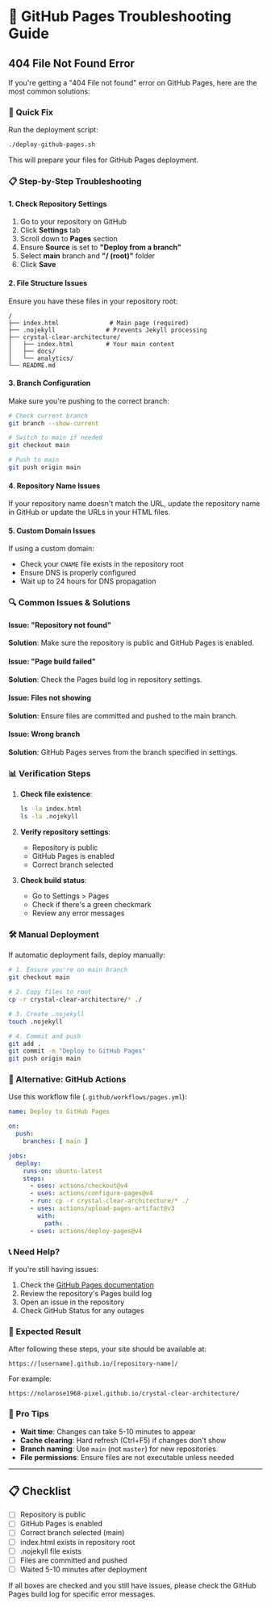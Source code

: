 # 🔧 GitHub Pages Troubleshooting Guide

## 404 File Not Found Error

If you're getting a "404 File not found" error on GitHub Pages, here are the most common solutions:

### 🚀 Quick Fix

Run the deployment script:
```bash
./deploy-github-pages.sh
```

This will prepare your files for GitHub Pages deployment.

### 📋 Step-by-Step Troubleshooting

#### 1. Check Repository Settings

1. Go to your repository on GitHub
2. Click **Settings** tab
3. Scroll down to **Pages** section
4. Ensure **Source** is set to **"Deploy from a branch"**
5. Select **main** branch and **"/ (root)"** folder
6. Click **Save**

#### 2. File Structure Issues

Ensure you have these files in your repository root:
```
/
├── index.html              # Main page (required)
├── .nojekyll              # Prevents Jekyll processing
├── crystal-clear-architecture/
│   ├── index.html         # Your main content
│   ├── docs/
│   └── analytics/
└── README.md
```

#### 3. Branch Configuration

Make sure you're pushing to the correct branch:
```bash
# Check current branch
git branch --show-current

# Switch to main if needed
git checkout main

# Push to main
git push origin main
```

#### 4. Repository Name Issues

If your repository name doesn't match the URL, update the repository name in GitHub or update the URLs in your HTML files.

#### 5. Custom Domain Issues

If using a custom domain:
- Check your `CNAME` file exists in the repository root
- Ensure DNS is properly configured
- Wait up to 24 hours for DNS propagation

### 🔍 Common Issues & Solutions

#### Issue: "Repository not found"
**Solution**: Make sure the repository is public and GitHub Pages is enabled.

#### Issue: "Page build failed"
**Solution**: Check the Pages build log in repository settings.

#### Issue: Files not showing
**Solution**: Ensure files are committed and pushed to the main branch.

#### Issue: Wrong branch
**Solution**: GitHub Pages serves from the branch specified in settings.

### 📊 Verification Steps

1. **Check file existence**:
   ```bash
   ls -la index.html
   ls -la .nojekyll
   ```

2. **Verify repository settings**:
   - Repository is public
   - GitHub Pages is enabled
   - Correct branch selected

3. **Check build status**:
   - Go to Settings > Pages
   - Check if there's a green checkmark
   - Review any error messages

### 🛠️ Manual Deployment

If automatic deployment fails, deploy manually:

```bash
# 1. Ensure you're on main branch
git checkout main

# 2. Copy files to root
cp -r crystal-clear-architecture/* ./

# 3. Create .nojekyll
touch .nojekyll

# 4. Commit and push
git add .
git commit -m "Deploy to GitHub Pages"
git push origin main
```

### 🔄 Alternative: GitHub Actions

Use this workflow file (`.github/workflows/pages.yml`):

```yaml
name: Deploy to GitHub Pages

on:
  push:
    branches: [ main ]

jobs:
  deploy:
    runs-on: ubuntu-latest
    steps:
      - uses: actions/checkout@v4
      - uses: actions/configure-pages@v4
      - run: cp -r crystal-clear-architecture/* ./
      - uses: actions/upload-pages-artifact@v3
        with:
          path: .
      - uses: actions/deploy-pages@v4
```

### 📞 Need Help?

If you're still having issues:

1. Check the [GitHub Pages documentation](https://docs.github.com/en/pages)
2. Review the repository's Pages build log
3. Open an issue in the repository
4. Check GitHub Status for any outages

### 🎯 Expected Result

After following these steps, your site should be available at:
```
https://[username].github.io/[repository-name]/
```

For example:
```
https://nolarose1968-pixel.github.io/crystal-clear-architecture/
```

### 🚀 Pro Tips

- **Wait time**: Changes can take 5-10 minutes to appear
- **Cache clearing**: Hard refresh (Ctrl+F5) if changes don't show
- **Branch naming**: Use `main` (not `master`) for new repositories
- **File permissions**: Ensure files are not executable unless needed

---

## 📋 Checklist

- [ ] Repository is public
- [ ] GitHub Pages is enabled
- [ ] Correct branch selected (main)
- [ ] index.html exists in repository root
- [ ] .nojekyll file exists
- [ ] Files are committed and pushed
- [ ] Waited 5-10 minutes after deployment

If all boxes are checked and you still have issues, please check the GitHub Pages build log for specific error messages.
